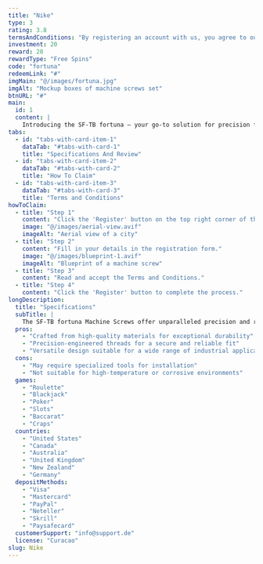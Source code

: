 ```yaml
---
title: "Nike"
type: 3
rating: 3.8
termsAndConditions: "By registering an account with us, you agree to our Terms and Conditions. Please make sure you read and understand them before proceeding."
investment: 20
reward: 20
rewardType: "Free Spins"
code: "fortuna"
redeemLink: "#"
imgMain: "@/images/fortuna.jpg"
imgAlt: "Mockup boxes of machine screws set"
btnURL: "#"
main:
  id: 1
  content: |
    Introducing the SF-TB fortuna – your go-to solution for precision fastening in machinery and equipment. This comprehensive set of machine screws is meticulously crafted to meet the stringent demands of industrial applications, ensuring secure and reliable fastening.
tabs:
  - id: "tabs-with-card-item-1"
    dataTab: "#tabs-with-card-1"
    title: "Specifications And Review"
  - id: "tabs-with-card-item-2"
    dataTab: "#tabs-with-card-2"
    title: "How To Claim"
  - id: "tabs-with-card-item-3"
    dataTab: "#tabs-with-card-3"
    title: "Terms and Conditions"
howToClaim:
  - title: "Step 1"
    content: "Click the 'Register' button on the top right corner of the page."
    image: "@/images/aerial-view.avif"
    imageAlt: "Aerial view of a city"
  - title: "Step 2"
    content: "Fill in your details in the registration form."
    image: "@/images/blueprint-1.avif"
    imageAlt: "Blueprint of a machine screw"
  - title: "Step 3"
    content: "Read and accept the Terms and Conditions."
  - title: "Step 4"
    content: "Click the 'Register' button to complete the process."
longDescription:
  title: "Specifications"
  subTitle: |
    The SF-TB fortuna Machine Screws offer unparalleled precision and reliability for industrial applications, ensuring seamless operation and longevity for your machinery and equipment.
  pros:
    - "Crafted from high-quality materials for exceptional durability"
    - "Precision-engineered threads for a secure and reliable fit"
    - "Versatile design suitable for a wide range of industrial applications"
  cons:
    - "May require specialized tools for installation"
    - "Not suitable for high-temperature or corrosive environments"
  games:
    - "Roulette"
    - "Blackjack"
    - "Poker"
    - "Slots"
    - "Baccarat"
    - "Craps"
  countries:
    - "United States"
    - "Canada"
    - "Australia"
    - "United Kingdom"
    - "New Zealand"
    - "Germany"
  depositMethods:
    - "Visa"
    - "Mastercard"
    - "PayPal"
    - "Neteller"
    - "Skrill"
    - "Paysafecard"
  customerSupport: "info@support.de"
  license: "Curacao"
slug: Nike
---
```

